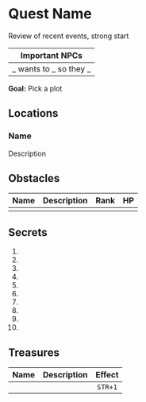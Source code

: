 # Quest Name
Review of recent events, strong start

| Important NPCs |
| --- |
| _ wants to _ so they _ |

**Goal:** Pick a plot

## Locations

### Name
Description

## Obstacles

| Name | Description | Rank | HP |
|:---:|:---:|:---:|:---:|
|  |  |  |  |

## Secrets

1. 
2. 
3. 
4. 
5. 
6. 
7. 
8. 
9. 
10. 

## Treasures

| Name | Description | Effect |
|:---:|:--- |:---:|
|  |  | `STR+1` |